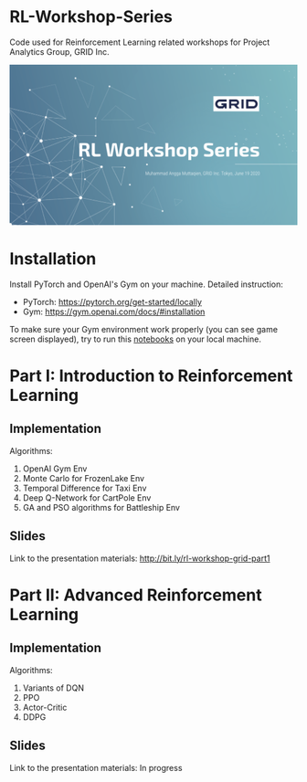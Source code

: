 # RL-Workshop-Series
Code used for Reinforcement Learning related workshops for Project Analytics Group, GRID Inc.

![](./cover.jpg)

# Installation

Install PyTorch and OpenAI's Gym on your machine. Detailed instruction:

* PyTorch: https://pytorch.org/get-started/locally
* Gym: https://gym.openai.com/docs/#installation

To make sure your Gym environment work properly (you can see game screen displayed), try to run this [notebooks](https://github.com/muhamuttaqien/RL-Workshop-Series/blob/master/part-1/rl-platforms/gym/00_init_atari_env.ipynb) on your local machine. 

# Part I: Introduction to Reinforcement Learning

## Implementation
Algorithms:
1. OpenAI Gym Env 
2. Monte Carlo for FrozenLake Env
3. Temporal Difference for Taxi Env
4. Deep Q-Network for CartPole Env
5. GA and PSO algorithms for Battleship Env

## Slides
Link to the presentation materials: http://bit.ly/rl-workshop-grid-part1

# Part II: Advanced Reinforcement Learning

## Implementation
Algorithms:
1. Variants of DQN
2. PPO
3. Actor-Critic
4. DDPG

## Slides
Link to the presentation materials: In progress
